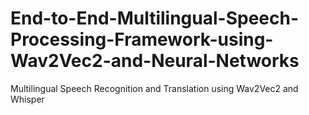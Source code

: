 # End-to-End-Multilingual-Speech-Processing-Framework-using-Wav2Vec2-and-Neural-Networks
Multilingual Speech Recognition and Translation using Wav2Vec2 and Whisper
